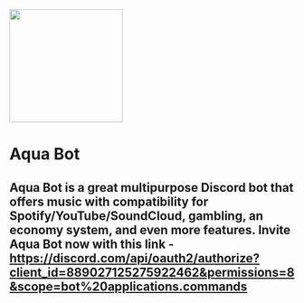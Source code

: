 <img src="./code/utils/AquaBot.png" width="200"/>

# Aqua Bot

## Aqua Bot is a great multipurpose Discord bot that offers music with compatibility for Spotify/YouTube/SoundCloud, gambling, an economy system, and even more features. Invite Aqua Bot now with this link - https://discord.com/api/oauth2/authorize?client_id=889027125275922462&permissions=8&scope=bot%20applications.commands
